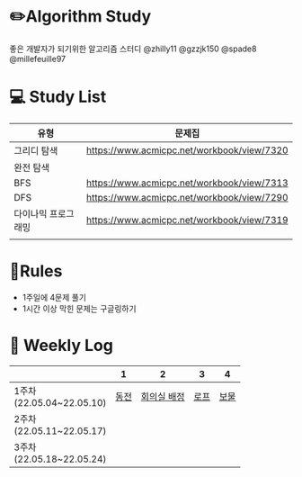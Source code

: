 # ✏️Algorithm Study

좋은 개발자가 되기위한 알고리즘 스터디
@zhilly11 @gzzjk150 @spade8 @millefeuille97


# 💻 Study List
|유형|문제집|
|---|---|
|그리디 탐색|https://www.acmicpc.net/workbook/view/7320||
|완전 탐색|||
|BFS|https://www.acmicpc.net/workbook/view/7313||
|DFS|https://www.acmicpc.net/workbook/view/7290||
|다이나믹 프로그래밍|https://www.acmicpc.net/workbook/view/7319||
||||



# 📖Rules
- 1주일에 4문제 풀기
- 1시간 이상 막힌 문제는 구글링하기



# 📅󠁡󠁦󠁬󠁯󠁧󠁿 Weekly Log
|   |1|2|3|4|
|---|---|---|---|---|
|1주차<br>(22.05.04~22.05.10)|[동전](https://www.acmicpc.net/problem/11047)|[회의실 배정](https://www.acmicpc.net/problem/1931)|[로프](https://www.acmicpc.net/problem/2217)|[보물](https://www.acmicpc.net/problem/1026)|
|2주차<br>(22.05.11~22.05.17)|   |   |   |   ||
|3주차<br>(22.05.18~22.05.24)|   |   |   |   ||
